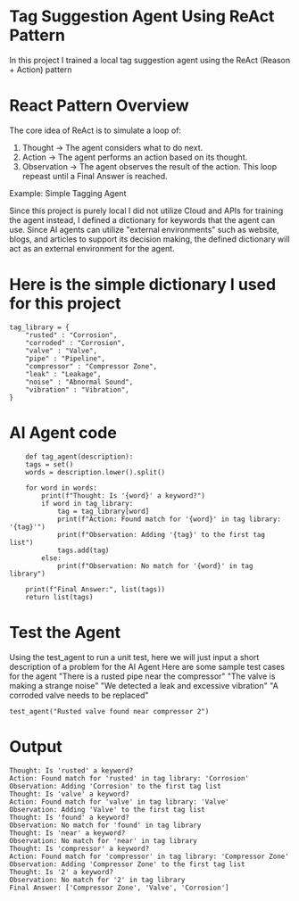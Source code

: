 # Tag Suggestion Agent Using ReAct Pattern 
In this project I trained a local tag suggestion agent using the ReAct (Reason + Action) pattern 

# React Pattern Overview
The core idea of ReAct is to simulate a loop of:
 1. Thought -> The agent considers what to do next.
 2. Action -> The agent performs an action based on its thought.
 3. Observation -> The agent observes the result of the action.
This loop repeast until a Final Answer is reached.

Example: Simple Tagging Agent

Since this project is purely local I did not utilize Cloud and APIs for training the agent instead, I defined a dictionary for keywords that the agent can use. Since AI agents can utilize "external environments" such as website, blogs, and articles to support its decision making, the defined dictionary will act as an external environment for the agent.

# Here is the simple dictionary I used for this project
```
tag_library = {
    "rusted" : "Corrosion",
    "corroded" : "Corrosion",
    "valve" : "Valve",
    "pipe" : "Pipeline",
    "compressor" : "Compressor Zone",
    "leak" : "Leakage",
    "noise" : "Abnormal Sound",
    "vibration" : "Vibration",
}
```
# AI Agent code   
```
    def tag_agent(description):
    tags = set()
    words = description.lower().split()

    for word in words:
        print(f"Thought: Is '{word}' a keyword?")
        if word in tag_library:
            tag = tag_library[word]
            print(f"Action: Found match for '{word}' in tag library: '{tag}'")
            print(f"Observation: Adding '{tag}' to the first tag list")
            tags.add(tag)
        else:
            print(f"Observation: No match for '{word}' in tag library")

    print(f"Final Answer:", list(tags))
    return list(tags)
```
# Test the Agent 
Using the test_agent to run a unit test, here we will just input a short description of a problem for the AI Agent
Here are some sample test cases for the agent
"There is a rusted pipe near the compressor"
"The valve is making a strange noise"
"We detected a leak and excessive vibration"
"A corroded valve needs to be replaced"

```
test_agent("Rusted valve found near compressor 2")
```
# Output
```
Thought: Is 'rusted' a keyword?
Action: Found match for 'rusted' in tag library: 'Corrosion'
Observation: Adding 'Corrosion' to the first tag list
Thought: Is 'valve' a keyword?
Action: Found match for 'valve' in tag library: 'Valve'
Observation: Adding 'Valve' to the first tag list
Thought: Is 'found' a keyword?
Observation: No match for 'found' in tag library
Thought: Is 'near' a keyword?
Observation: No match for 'near' in tag library
Thought: Is 'compressor' a keyword?
Action: Found match for 'compressor' in tag library: 'Compressor Zone'
Observation: Adding 'Compressor Zone' to the first tag list
Thought: Is '2' a keyword?
Observation: No match for '2' in tag library
Final Answer: ['Compressor Zone', 'Valve', 'Corrosion']

```
